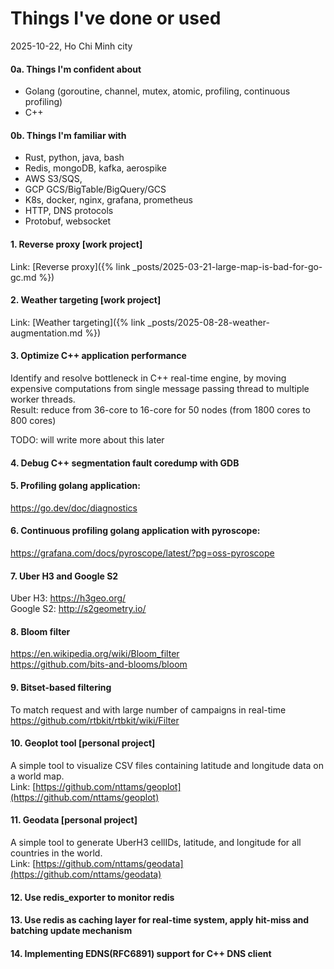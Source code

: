 # Things I've done or used
2025-10-22, Ho Chi Minh city


#### 0a. Things I'm confident about
- Golang (goroutine, channel, mutex, atomic, profiling, continuous profiling)
- C++  

#### 0b. Things I'm familiar with
- Rust, python, java, bash
- Redis, mongoDB, kafka, aerospike
- AWS S3/SQS,
- GCP GCS/BigTable/BigQuery/GCS
- K8s, docker, nginx, grafana, prometheus
- HTTP, DNS protocols
- Protobuf, websocket

#### 1. Reverse proxy [work project]
Link: [Reverse proxy]({% link _posts/2025-03-21-large-map-is-bad-for-go-gc.md %})

#### 2. Weather targeting [work project]
Link: [Weather targeting]({% link _posts/2025-08-28-weather-augmentation.md %})

#### 3. Optimize C++ application performance
Identify and resolve bottleneck in C++ real-time engine, by moving expensive computations from single message passing thread to multiple worker threads.   
Result: reduce from 36-core to 16-core for 50 nodes (from 1800 cores to 800 cores)

TODO: will write more about this later

#### 4. Debug C++ segmentation fault coredump with GDB

#### 5. Profiling golang application:
https://go.dev/doc/diagnostics

#### 6. Continuous profiling golang application with pyroscope:
https://grafana.com/docs/pyroscope/latest/?pg=oss-pyroscope

#### 7. Uber H3 and Google S2
Uber H3: https://h3geo.org/  
Google S2: http://s2geometry.io/

#### 8. Bloom filter
https://en.wikipedia.org/wiki/Bloom_filter  
https://github.com/bits-and-blooms/bloom

#### 9. Bitset-based filtering
To match request and with large number of campaigns in real-time  
https://github.com/rtbkit/rtbkit/wiki/Filter


#### 10. Geoplot tool [personal project]
A simple tool to visualize CSV files containing latitude and longitude data on a world map.  
Link: [https://github.com/nttams/geoplot](https://github.com/nttams/geoplot)

#### 11. Geodata [personal project]
A simple tool to generate UberH3 cellIDs, latitude, and longitude for all countries in the world.    
Link: [https://github.com/nttams/geodata](https://github.com/nttams/geodata)

#### 12. Use redis_exporter to monitor redis

#### 13. Use redis as caching layer for real-time system, apply hit-miss and batching update mechanism

#### 14. Implementing EDNS(RFC6891) support for C++ DNS client 

